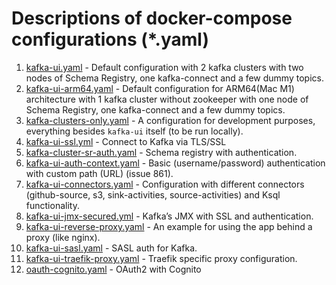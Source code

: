 # Descriptions of docker-compose configurations (*.yaml)

1. [kafka-ui.yaml](./kafka-ui.yaml) - Default configuration with 2 kafka clusters with two nodes of Schema Registry, one kafka-connect and a few dummy topics.
2. [kafka-ui-arm64.yaml](./kafka-ui-arm64.yaml) - Default configuration for ARM64(Mac M1) architecture with 1 kafka cluster without zookeeper with one node of Schema Registry, one kafka-connect and a few dummy topics.
3. [kafka-clusters-only.yaml](./kafka-clusters-only.yaml) - A configuration for development purposes, everything besides `kafka-ui` itself (to be run locally).
4. [kafka-ui-ssl.yml](./kafka-ssl.yml) - Connect to Kafka via TLS/SSL
5. [kafka-cluster-sr-auth.yaml](./kafka-cluster-sr-auth.yaml) - Schema registry with authentication.
6. [kafka-ui-auth-context.yaml](./kafka-ui-auth-context.yaml) - Basic (username/password) authentication with custom path (URL) (issue 861).
7. [kafka-ui-connectors.yaml](./kafka-ui-connectors.yaml) - Configuration with different connectors (github-source, s3, sink-activities, source-activities) and Ksql functionality.
8. [kafka-ui-jmx-secured.yml](./kafka-ui-jmx-secured.yml) - Kafka’s JMX with SSL and authentication.
9. [kafka-ui-reverse-proxy.yaml](./kafka-ui-reverse-proxy.yaml) - An example for using the app behind a proxy (like nginx).
10. [kafka-ui-sasl.yaml](./kafka-ui-sasl.yaml) - SASL auth for Kafka.
11. [kafka-ui-traefik-proxy.yaml](./kafka-ui-traefik-proxy.yaml) - Traefik specific proxy configuration.
12. [oauth-cognito.yaml](./oauth-cognito.yaml) - OAuth2 with Cognito
